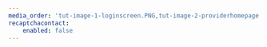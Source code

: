 ```yaml
---
media_order: 'tut-image-1-loginscreen.PNG,tut-image-2-providerhomepage.PNG,deletedReportsView.png,RestoredReportConfirmation.PNG,DeleteConfirmation.png,DeletingAReport.png,UploadReportsPage.png,Step1-RenameReport.png,Step2-MoveFileToReportsFolder.png,Table1-AcquisitionDataForTestingLot.png,Table2-TestCalculationResults.png,Table3-PredefinedRules.png'
recaptchacontact:
    enabled: false
---
```


